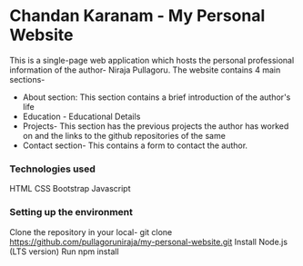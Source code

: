 # Chandan Karanam - My Personal Website

This is a single-page web application which hosts the personal professional information of the author- Niraja Pullagoru.
The website contains 4 main sections-
- About section: This section contains a brief introduction of the author's life
- Education - Educational Details
- Projects- This section has the previous projects the author has worked on and the links to the github repositories of the same
- Contact section- This contains a form to contact the author.

### Technologies used
HTML
CSS
Bootstrap
Javascript

### Setting up the environment
Clone the repository in your local-
git clone https://github.com/pullagoruniraja/my-personal-website.git
Install Node.js (LTS version)
Run npm install

